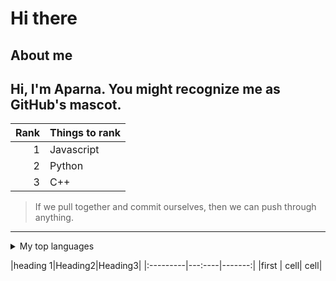 # Hi there
## About me
Hi, I'm Aparna. You might recognize me as GitHub's mascot.
---
|Rank|Things to rank|
|---:|--------------|
|1   |Javascript    |
|2   |Python        |
|3   |C++           |
> If we pull together and commit ourselves, then we can push through anything.
---

<details>
<summary>My top languages</summary>

| Rank | Languages |
|-----:|-----------|
|     1| Javascript|
|     2| Python    |
|     3| SQL       |

</details>

|heading 1|Heading2|Heading3|
|:---------|---:----|-------:|
|first | cell| cell|